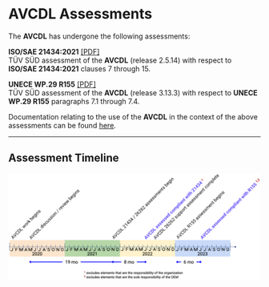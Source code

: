 # AVCDL Assessments

The **AVCDL** has undergone the following assessments:

**ISO/SAE 21434:2021** [[PDF]](./ISO%20SAE%2021434%202021/TUVSUD_CybersecurityAssessmentSummary_Motional_AVCDL_v.2.12_signed.pdf)
<br/> TÜV SÜD assessment of the **AVCDL** (release 2.5.14) with respect to **ISO/SAE 21434:2021** clauses 7 through 15.

**UNECE WP.29 R155** [[PDF]](./UNECE%20WP.29%20R155/TUVSUD_CybersecurityAssessmentSummary_R155_Motional_AVCDL_v.3.2.pdf)
<br/> TÜV SÜD assessment of the **AVCDL** (release 3.13.3) with respect to **UNECE WP.29 R155** paragraphs 7.1 through 7.4.

Documentation relating to the use of the **AVCDL** in the context of the above assessments can be found [here](../distribution/reference_documents/certification_documents).

---

## Assessment Timeline

![AVCDL assessment timeline](../source/reference_documents/certification_documents/images/processed/TUV%20SUD%20assessment%20timeline.png)

